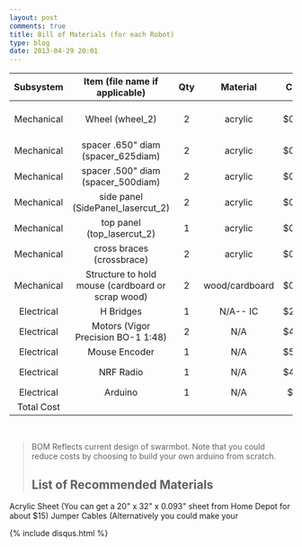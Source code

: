```yaml
---
layout: post
comments: true
title: Bill of Materials (for each Robot) 
type: blog
date: 2013-04-29 20:01
---
```


| Subsystem     | Item (file name if applicable)                  | Qty | Material     | Cost |  Subtotal  |Website (if Applicable)   |
|:-------------:|:-----------------------------------------------:|:---:|:------------:|:----:|:----------:|:-------------------------:|
| Mechanical    |Wheel (wheel_2)                                  | 2   |acrylic       |$0.29 |$0.58       | http://www.homedepot.com/p/OPTIX-20-in-x-32-in-x-093-in-Acrylic-Sheet-MC-17/202038049#.UYgnBrXvtC8|
| Mechanical    |spacer .650" diam (spacer_625diam)               | 2   |acrylic       |$0.03 |$0.06       |                           |
| Mechanical    |spacer .500" diam (spacer_500diam)               | 2   |acrylic       |$0.02 |$0.04       |                           |
| Mechanical    |side panel (SidePanel_lasercut_2)                | 2   |acrylic       |$0.22 |$0.44       |                           | 
| Mechanical    |top panel (top_lasercut_2)                       | 1   |acrylic       |$0.30 |$0.60       |                           |
| Mechanical    |cross braces (crossbrace)                        | 2   |acrylic       |$0.06 |$0.12       |                           |
| Mechanical    |Structure to hold mouse (cardboard or scrap wood)| 2   |wood/cardboard|$0.05 |$0.10       |                           |
| Electrical    | H Bridges                                       | 1   | N/A-- IC     |$2.00 |$2.00       |                           |
| Electrical    | Motors (Vigor Precision BO-1 1:48)              | 2   | N/A          |$4.95 |$9.90       |http://www.vigorprecision.com.hk/ProductList.Asp?SortID=1|
| Electrical    | Mouse Encoder                                   | 1   | N/A          |$5.00 |$5.00       |                           |
| Electrical    | NRF Radio                                       | 1   | N/A          |$4.00 |$4.00       |http://maniacbug.wordpress.com/2011/11/02/getting-started-rf24/|
| Electrical    | Arduino                                         | 1   | N/A          |$20   |$20.00      |http://www.adafruit.com/products/50                        |
| Total Cost    |                                                 |     |              |      |$42.84      ||                          |
<br/>

>BOM Reflects current design of swarmbot.
>Note that you could reduce costs by choosing to build your own arduino from scratch.  
>## List of Recommended Materials

Acrylic Sheet (You can get a 20" x 32" x 0.093" sheet from Home Depot for about $15)
Jumper Cables (Alternatively you could make your 

{% include disqus.html %}


